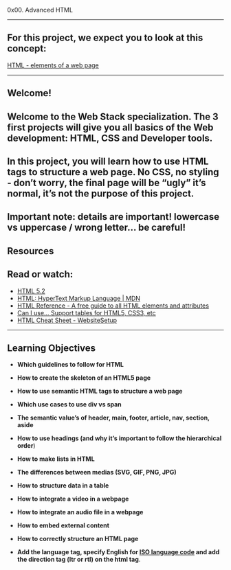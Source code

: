 0x00. Advanced HTML

----------------------------------------------

## For this project, we expect you to look at this concept:

[HTML - elements of a web page](https://intranet.alxswe.com/concepts/543)

-------------------------------------------------------------------------

## Welcome!
## Welcome to the Web Stack specialization. The 3 first projects will give you all basics of the Web development: HTML, CSS and Developer tools.

## In this project, you will learn how to use HTML tags to structure a web page. No CSS, no styling - don’t worry, the final page will be “ugly” it’s normal, it’s not the purpose of this project.

## Important note: details are important! lowercase vs uppercase / wrong letter… be careful!

## Resources
## Read or watch:

- [HTML 5.2](https://html.spec.whatwg.org/multipage/)
- [HTML: HyperText Markup Language | MDN](https://developer.mozilla.org/en-US/docs/Web/HTML)
- [HTML Reference - A free guide to all HTML elements and attributes](https://htmlreference.io/)
- [Can I use… Support tables for HTML5, CSS3, etc](https://caniuse.com/)
- [HTML Cheat Sheet - WebsiteSetup](https://websitesetup.org/html5-cheat-sheet/)

---------------------------------------------------------------------------------

## Learning Objectives
- **Which guidelines to follow for HTML**
- **How to create the skeleton of an HTML5 page**
- **How to use semantic HTML tags to structure a web page**
- **Which use cases to use div vs span**
- **The semantic value’s of header, main, footer, article, nav, section, aside**
- **How to use headings (and why it’s important to follow the hierarchical order**)
- **How to make lists in HTML**
- **The differences between medias (SVG, GIF, PNG, JPG)**
- **How to structure data in a table**
- **How to integrate a video in a webpage**
- **How to integrate an audio file in a webpage**
- **How to embed external content**
- **How to correctly structure an HTML page**

- **Add the language tag, specify English for [ISO language code](https://www.sitepoint.com/iso-2-letter-language-codes/) and add the direction tag (ltr or rtl) on the html tag**.
